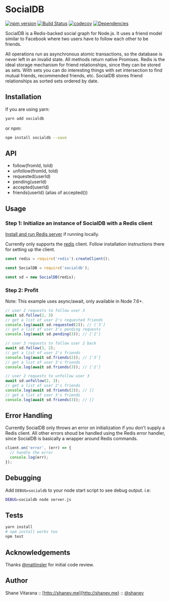 # SocialDB 

[![npm version](https://badge.fury.io/js/socialdb.svg)](https://badge.fury.io/js/socialdb)
[![Build Status](https://travis-ci.org/shanev/socialdb.svg?branch=master)](https://travis-ci.org/shanev/socialdb)
[![codecov](https://codecov.io/gh/shanev/socialdb/branch/master/graph/badge.svg)](https://codecov.io/gh/shanev/socialdb)
[![Dependencies](https://david-dm.org/shanev/socialdb.svg)](https://david-dm.org/shanev/socialdb)

SocialDB is a Redis-backed social graph for Node.js. It uses a friend model similar to Facebook where two users have to follow each other to be friends. 

All operations run as asynchronous atomic transactions, so the database is never left in an invalid state. All methods return native Promises. Redis is the ideal storage mechanism for friend relationships, since they can be stored as sets. With sets you can do interesting things with set intersection to find mutual friends, recommended friends, etc. SocialDB stores friend relationships as sorted sets ordered by date.

## Installation

If you are using yarn:

```sh
yarn add socialdb
```

or npm:

```sh
npm install socialdb --save
```

## API
* follow(fromId, toId)
* unfollow(fromId, toId)
* requested(userId)
* pending(userId)
* accepted(userId)
* friends(userId) (alias of accepted())

## Usage

### Step 1: Initialize an instance of SocialDB with a Redis client

[Install and run Redis server](https://redis.io/topics/quickstart) if running locally. 

Currently only supports the [redis](https://github.com/NodeRedis/node_redis) client. Follow installation instructions there for setting up the client.

```javascript
const redis = require('redis').createClient();

const SocialDB = require('socialdb');

const sd = new SocialDB(redis);
```

### Step 2: Profit

Note: This example uses async/await, only available in Node 7.6+.

```javascript
// user 2 requests to follow user 3
await sd.follow(2, 3)
// get a list of user 2's requested friends
console.log(await sd.requested(2)); // ['3']
// get a list of user 3's pending requests
console.log(await sd.pending(3)); // ['2']

// user 3 requests to follow user 2 back
await sd.follow(3, 2);
// get a list of user 2's friends
console.log(await sd.friends(2)); // ['3']
// get a list of user 3's friends
console.log(await sd.friends(3)); // ['2']

// user 2 requests to unfollow user 3
await sd.unfollow(2, 3);
// get a list of user 2's friends
console.log(await sd.friends(2)); // []
// get a list of user 3's friends
console.log(await sd.friends(3)); // []
```

## Error Handling

Currently SocialDB only throws an error on initialization if you don't supply a Redis client.
All other errors shoud be handled using the Redis error handler, since SocialDB is basically a
wrapper around Redis commands.

```javascript
client.on('error', (err) => {
  // handle the error
  console.log(err);
});
```

## Debugging

Add `DEBUG=socialdb` to your node start script to see debug output. i.e:

```sh
DEBUG=socialdb node server.js
```

## Tests

```sh
yarn install
# npm install works too
npm test
```

## Acknowledgements

Thanks [@mattinsler](https://github.com/mattinsler) for initial code review.

## Author

Shane Vitarana :: [http://shanev.me](http://shanev.me) :: [@shanev](https://twitter.com/shanev)
